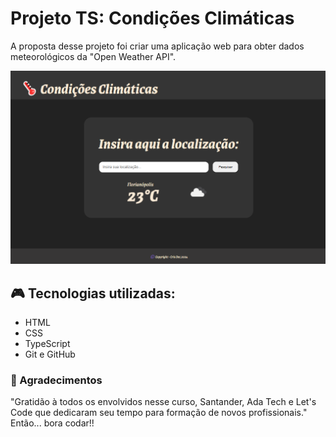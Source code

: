 # Projeto TS: Condições Climáticas

A proposta desse projeto foi criar uma aplicação web para obter dados meteorológicos da "Open Weather API".

![preview](./assets/preview.png)

## 🎮 Tecnologias utilizadas:

  - HTML
  - CSS
  - TypeScript
  - Git e GitHub


### 💌 Agradecimentos

"Gratidão à todos os envolvidos nesse curso, Santander, Ada Tech e Let's Code que dedicaram seu tempo para formação de novos profissionais."
Então... bora codar!! 
